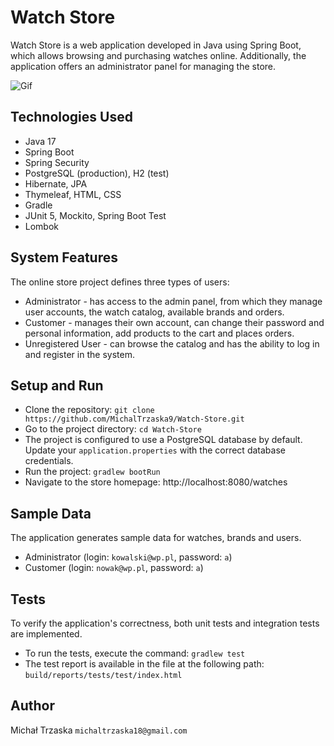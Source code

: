 # Watch Store 
Watch Store is a web application developed in Java using Spring Boot, which allows browsing and purchasing watches online. Additionally, the application offers an administrator panel for managing the store.

![Gif](https://github.com/MichalTrzaska9/Watch-Store/blob/d90aaf995f035dc6c57c0711607d72ea308e26b3/Watch_Store.gif)

## Technologies Used
- Java 17
- Spring Boot
- Spring Security
- PostgreSQL (production), H2 (test)
- Hibernate, JPA
- Thymeleaf, HTML, CSS
- Gradle
- JUnit 5, Mockito, Spring Boot Test
- Lombok

## System Features
The online store project defines three types of users:
- Administrator - has access to the admin panel, from which they manage user accounts, the watch catalog, available brands and orders.
- Customer - manages their own account, can change their password and personal information, add products to the cart and places orders.
- Unregistered User - can browse the catalog and has the ability to log in and register in the system. 

## Setup and Run
- Clone the repository: `git clone https://github.com/MichalTrzaska9/Watch-Store.git`
- Go to the project directory: `cd Watch-Store`
- The project is configured to use a PostgreSQL database by default. Update your `application.properties` with the correct database credentials.
- Run the project: `gradlew bootRun`
- Navigate to the store homepage: http://localhost:8080/watches

## Sample Data
The application generates sample data for watches, brands and users.
- Administrator (login: `kowalski@wp.pl`, password: `a`)
- Customer (login: `nowak@wp.pl`, password: `a`)

## Tests
To verify the application's correctness, both unit tests and integration tests are implemented.
- To run the tests, execute the command: `gradlew test`
- The test report is available in the file at the following path: `build/reports/tests/test/index.html`

## Author
Michał Trzaska
`michaltrzaska18@gmail.com`


